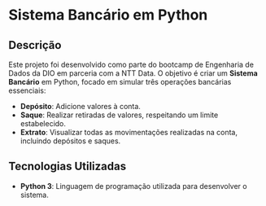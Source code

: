 # Sistema Bancário em Python

## Descrição

Este projeto foi desenvolvido como parte do bootcamp de Engenharia de Dados da DIO em parceria com a NTT Data. O objetivo é criar um **Sistema Bancário** em Python, focado em simular três operações bancárias essenciais:

- **Depósito**: Adicione valores à conta.
- **Saque**: Realizar retiradas de valores, respeitando um limite estabelecido.
- **Extrato**: Visualizar todas as movimentações realizadas na conta, incluindo depósitos e saques.

## Tecnologias Utilizadas

- **Python 3**: Linguagem de programação utilizada para desenvolver o sistema.


